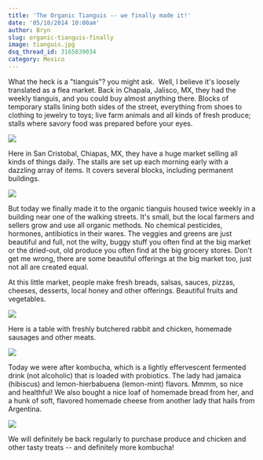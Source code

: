 ```yaml
---
title: 'The Organic Tianguis -- we finally made it!'
date: '05/10/2014 10:00am'
author: Bryn
slug: organic-tianguis-finally
image: tianguis.jpg
dsq_thread_id: 3165839034
category: Mexico
---
```

What the heck is a "tianguis"? you might ask.  Well, I believe it's loosely translated as a flea market. Back in Chapala, Jalisco, MX, they had the weekly tianguis, and you could buy almost anything there. Blocks of temporary stalls lining both sides of the street, everything from shoes to clothing to jewelry to toys; live farm animals and all kinds of fresh produce; stalls where savory food was prepared before your eyes.

![](http://farm9.staticflickr.com/8319/8003360376_a51034ffe8_m.jpg)

Here in San Cristobal, Chiapas, MX, they have a huge market selling all kinds of things daily. The stalls are set up each morning early with a dazzling array of items. It covers several blocks, including permanent buildings.

![](http://farm6.staticflickr.com/5489/13966800330_9c98e6a407_m.jpg)

But today we finally made it to the organic tianguis housed twice weekly in a building near one of the walking streets. It's small, but the local farmers and sellers grow and use all organic methods. No chemical pesticides, hormones, antibiotics in their wares. The veggies and greens are just beautiful and full, not the wilty, buggy stuff you often find at the big market or the dried-out, old produce you often find at the big grocery stores. Don't get me wrong, there are some beautiful offerings at the big market too, just not all are created equal.

At this little market, people make fresh breads, salsas, sauces, pizzas, cheeses, desserts, local honey and other offerings. Beautiful fruits and vegetables.

[![](http://farm8.staticflickr.com/7353/14153319285_3e298b3d25_n.jpg)](http://www.flickr.com/photos/48315294@N00/14153319285/ "Organic veg")

Here is a table with freshly butchered rabbit and chicken, homemade sausages and other meats.

![](http://farm6.staticflickr.com/5514/13966659468_fece8eb6de_n.jpg)

Today we were after kombucha, which is a lightly effervescent fermented drink (not alcoholic) that is loaded with probiotics. The lady had jamaica (hibiscus) and lemon-hierbabuena (lemon-mint) flavors. Mmmm, so nice and healthful! We also bought a nice loaf of homemade bread from her, and a hunk of soft, flavored homemade cheese from another lady that hails from Argentina.

[![](http://farm3.staticflickr.com/2903/13968097090_59647d602d_n.jpg)](http://www.flickr.com/photos/48315294@N00/13968097090/ "Kombucha")

We will definitely be back regularly to purchase produce and chicken and other tasty treats -- and definitely more kombucha!